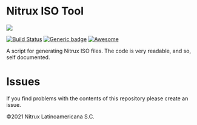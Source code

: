 # Nitrux ISO Tool

![](https://raw.githubusercontent.com/Nitrux/luv-icon-theme/master/Luv/mimetypes/64/application-x-cd-image.svg)

 [![Build Status](https://app.travis-ci.com/Nitrux/iso-tool.svg?branch=minimal-vfio)](https://app.travis-ci.com/Nitrux/iso-tool) [![Generic badge](https://img.shields.io/badge/OS-Linux-blue.svg)](https://shields.io/) [![Awesome](https://awesome.re/badge.svg)](https://awesome.re)


A script for generating Nitrux ISO files. The code is very readable, and so, self documented.

# Issues
If you find problems with the contents of this repository please create an issue.

©2021 Nitrux Latinoamericana S.C.
